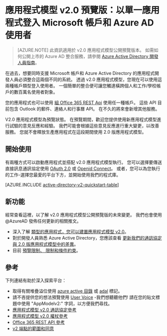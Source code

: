 <properties
    pageTitle="應用程式模型 v2.0 概觀 | Microsoft Azure"
    description="建置具備 Microsoft 帳戶和 Azure Active Directory 登入之應用程式的簡介。"
    services="active-directory"
    documentationCenter=""
    authors="dstrockis"
    manager="mbaldwin"
    editor=""/>

<tags
    ms.service="active-directory"
    ms.workload="identity"
    ms.tgt_pltfrm="na"
    ms.devlang="na"
    ms.topic="article"
    ms.date="11/06/2015"
    ms.author="dastrock"/>

# 應用程式模型 v2.0 預覽版：以單一應用程式登入 Microsoft 帳戶和 Azure AD 使用者

> [AZURE.NOTE]
    此資訊適用於 v2.0 應用程式模型公開預覽版本。  如需如何公開上市的 Azure AD 整合服務，請參閱 [Azure Active Directory 開發人員指南](active-directory-developers-guide.md)。

在過去，想要同時支援 Microsoft 帳戶和 Azure Active Directory 的應用程式開發人員必須整合這兩個不同的系統。 透過 v2.0 應用程式模型，您現在可以使用這兩種帳戶類型登入使用者。 一個簡單的整合便可讓您觸達橫跨個人和工作/學校帳戶的數百萬名使用者對象。

您的應用程式也可以使用 [組 Office 365 REST Api](https://msdn.microsoft.com/office/office365/howto/authenticate-Office-365-APIs-using-v2) 使用任一種帳戶。  這些 API 目前包含 Outlook 的郵件、連絡人和行事曆 API。  在不久的將來會新增其他服務。
<!-- TODO: customer reference article -->
<!-- Several apps have already begun to bridge the gap between consumer and enterprise accounts, including: [Boomerang](), [TripIt](), & [Uber](). -->

V2.0 應用程式模型為預覽狀態。  在預覽期間，歡迎您提供使用新應用程式模型進行試驗的意見反應和經驗。  我們可能會根據這些意見反應進行重大變更，以改善服務。  您就不會釋放生產應用程式在這段期間使用 2.0 版應用程式模型。
<!-- TODO: Get approval on how it looks  -->

## 開始使用
有兩種方式可以啟動應用程式並搭配 v2.0 應用程式模型執行。  您可以選擇要傳送直接訊息通訊協定使用 [OAuth 2.0](active-directory-v2-protocols.md#oauth2-authorization-code-flow) 或 [Openid Connect](active-directory-v2-protocols.md#openid-connect-sign-in-flow)。  或者，您可以為您執行的工作-選擇您最愛的平台下方，並開始使用我們的程式庫。
<!-- TODO: Finalize this table  -->

[AZURE.INCLUDE [active-directory-v2-quickstart-table](../../includes/active-directory-v2-quickstart-table.md)]

## 新功能
經常查看這裡，以了解 v2.0 應用程式模型公開預覽版的未來變更。  我們也會使用 @AzureAD 發佈任何更新的相關推文。

- 深入了解 [類型的應用程式，您可以建置應用程式模型 v2.0](active-directory-v2-flows.md)。
- 對於開發人員熟悉 Azure Active Directory，您應該查看 [更新我們的通訊協定與 2.0 版應用程式模型中的差異](active-directory-v2-compare.md)。
- 目前 [預覽限制、 限制和條件約束](active-directory-v2-limitations.md)。

## 參考
下列連結有助於深入探索平台：

- 取得有關堆疊溢位使用 [azure active 目錄](http://stackoverflow.com/questions/tagged/azure-active-directory) 或 [adal](http://stackoverflow.com/questions/tagged/adal) 標記。
- 請不吝提供您的想法預覽使用 [User Voice](http://feedback.azure.com/forums/169401-azure-active-directory) -我們想聽聽他們!  請在您的貼文標題中使用 "AppModelv2:" 字詞，以方便我們尋找。
- [應用程式模型 v2.0 通訊協定參考](active-directory-v2-protocols.md)
- [應用程式模型 v2.0 權杖參考](active-directory-v2-tokens.md)
- [Office 365 REST API 參考](https://msdn.microsoft.com/office/office365/howto/authenticate-Office-365-APIs-using-v2)
- [v2 端點的範圍和同意](active-directory-v2-scopes.md)

<!-- TODO: These articles
- [ADAL Library Reference]()
- [v2 Endpoint FAQs](active-directory-v2-faq.md)
-->

